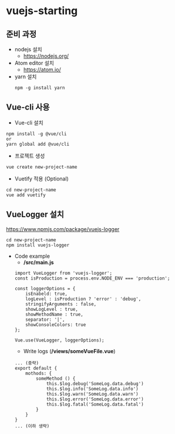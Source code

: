 # vuejs-starting

## 준비 과정
* nodejs 설치
	- <https://nodejs.org/>
* Atom editor 설치
	- <https://atom.io/>
* yarn 설치
	```
	npm -g install yarn
	```

## Vue-cli 사용
* Vue-cli 설치
```
npm install -g @vue/cli
or
yarn global add @vue/cli
```
* 프로젝트 생성
```
vue create new-project-name
```
* Vuetify 적용 (Optional)
```
cd new-project-name
vue add vuetify
```
## VueLogger 설치
<https://www.npmjs.com/package/vuejs-logger>
```
cd new-project-name
npm install vuejs-logger
```
* Code example
	- **/src/main.js**
	```
	import VueLogger from 'vuejs-logger';
	const isProduction = process.env.NODE_ENV === 'production';

	const loggerOptions = {
		isEnabeld: true,
		logLevel : isProduction ? 'error' : 'debug',
		stringifyArguments : false,
		showLogLevel : true,
		showMethodName : true,
		separator: '|',
		showConsoleColors: true
	};

	Vue.use(VueLogger, loggerOptions);
	```
	- Write logs (**/views/someVueFile.vue**)
	```
	... (중략)
	export default {
		mothods: {
			someMethod () {
				this.$log.debug('SomeLog.data.debug')
				this.$log.info('SomeLog.data.info')
				this.$log.warn('SomeLog.data.warn')
				this.$log.error('SomeLog.data.error')
				this.$log.fatal('SomeLog.data.fatal')
			}
		}
	}
	... (이하 생략)
	```
